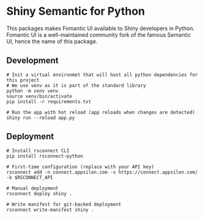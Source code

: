 # Shiny Semantic for Python

This packages makes Fomantic UI available to Shiny developers in Python. Fomantic UI is a well-maintained community fork of the famous Semantic UI, hence the name of this package.

## Development

```shell
# Init a virtual environmet that will host all python dependencies for this project
# We use venv as it is part of the standard library
python -m venv venv
source venv/bin/activate
pip install -r requirements.txt

# Run the app with hot reload (app reloads when changes are detected)
shiny run --reload app.py
```

## Deployment

```shell
# Install rsconnect CLI
pip install rsconnect-python

# First-time configuration (replace with your API key)
rsconnect add -n connect.appsilon.com -s https://connect.appsilon.com/ -k $RSCONNECT_API

# Manual deployment
rsconnect deploy shiny .

# Write manifest for git-backed deployment
rsconnect write-manifest shiny .
```
